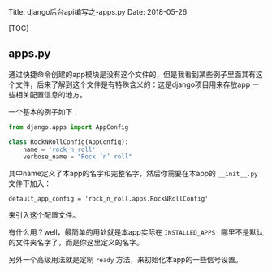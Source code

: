 Title: django后台api编写之-apps.py
Date: 2018-05-26

[TOC]


## apps.py

通过快捷命令创建的app模块是没有这个文件的，但是我看到某些例子里面其有这个文件，后来了解到这个文件是有特殊含义的：这是django项目用来存放app 一些相关配置信息的地方。

一个基本的例子如下：

```python
from django.apps import AppConfig

class RockNRollConfig(AppConfig):
    name = 'rock_n_roll'
    verbose_name = "Rock ’n’ roll"
```



其中name定义了本app的名字和完整名字，然后你需要在本app的 `__init__.py` 文件下加入：

```
default_app_config = 'rock_n_roll.apps.RockNRollConfig'
```

来引入这个配置文件。

有什么用？well，最简单的用处就是本app实际在 `INSTALLED_APPS ` 哪里不是默认的文件夹名字了，而是你这里定义的名字。

另外一个高级用法就是定制 `ready` 方法，来初始化本app的一些信号设置。



